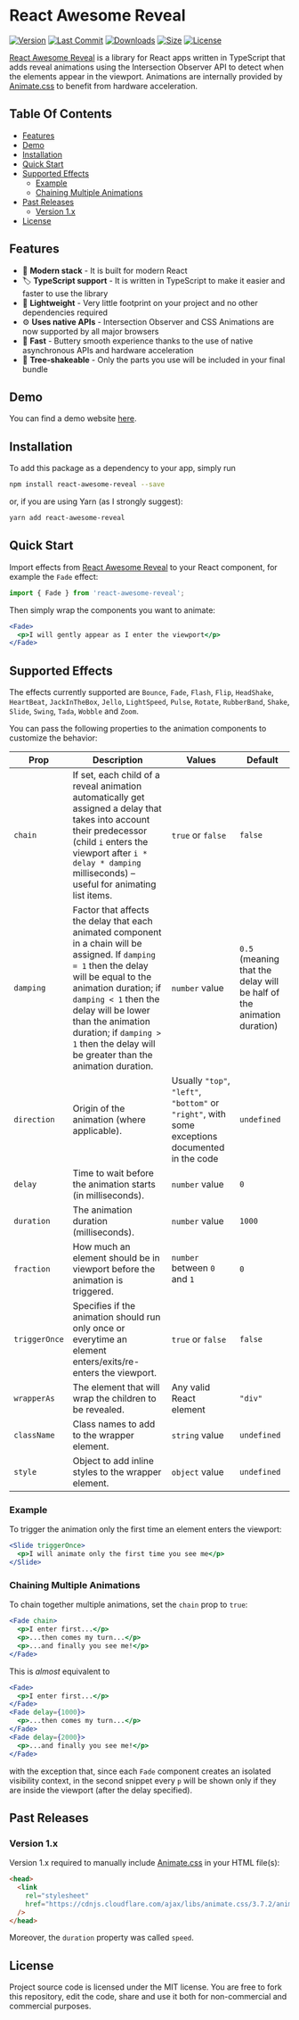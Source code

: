 # React Awesome Reveal

[![Version](https://badgen.net/npm/v/react-awesome-reveal)](https://www.npmjs.com/package/react-awesome-reveal/v/latest)
[![Last Commit](https://badgen.net/github/last-commit/dennismorello/react-awesome-reveal)](https://github.com/dennismorello/react-awesome-reveal/commits/master)
[![Downloads](https://badgen.net/npm/dt/react-awesome-reveal)](https://www.npmjs.com/package/react-awesome-reveal/v/latest)
[![Size](https://badgen.net/bundlephobia/minzip/react-awesome-reveal)](https://bundlephobia.com/result?p=react-awesome-reveal@latest)
[![License](https://badgen.net/npm/license/react-awesome-reveal)](https://www.npmjs.com/package/react-awesome-reveal/v/latest)

[React Awesome Reveal](https://github.com/dennismorello/react-awesome-reveal) is a library for React apps written in TypeScript that adds reveal animations using the Intersection Observer API to detect when the elements appear in the viewport. Animations are internally provided by [Animate.css](https://github.com/daneden/animate.css) to benefit from hardware acceleration.

## Table Of Contents

- [Features](#features)
- [Demo](#demo)
- [Installation](#installation)
- [Quick Start](#quick-start)
- [Supported Effects](#supported-effects)
  - [Example](#example)
  - [Chaining Multiple Animations](#chaining-multiple-animations)
- [Past Releases](#past-releases)
  - [Version 1.x](#version-1x)
- [License](#license)

## Features

- 🎁 **Modern stack** - It is built for modern React
- 🏷 **TypeScript support** - It is written in TypeScript to make it easier and faster to use the library
- 🍃 **Lightweight** - Very little footprint on your project and no other dependencies required
- ⚙️ **Uses native APIs** - Intersection Observer and CSS Animations are now supported by all major browsers
- 🚀 **Fast** - Buttery smooth experience thanks to the use of native asynchronous APIs and hardware acceleration
- 🌳 **Tree-shakeable** - Only the parts you use will be included in your final bundle

## Demo

You can find a demo website [here](https://react-awesome-reveal.morello.dev).

## Installation

To add this package as a dependency to your app, simply run

```sh
npm install react-awesome-reveal --save
```

or, if you are using Yarn (as I strongly suggest):

```sh
yarn add react-awesome-reveal
```

## Quick Start

Import effects from [React Awesome Reveal](https://www.npmjs.com/package/react-awesome-reveal) to your React component, for example the `Fade` effect:

```js
import { Fade } from 'react-awesome-reveal';
```

Then simply wrap the components you want to animate:

```jsx
<Fade>
  <p>I will gently appear as I enter the viewport</p>
</Fade>
```

## Supported Effects

The effects currently supported are `Bounce`, `Fade`, `Flash`, `Flip`, `HeadShake`, `HeartBeat`, `JackInTheBox`, `Jello`, `LightSpeed`, `Pulse`, `Rotate`, `RubberBand`, `Shake`, `Slide`, `Swing`, `Tada`, `Wobble` and `Zoom`.

You can pass the following properties to the animation components to customize the behavior:

| Prop          | Description                                                                                                                                                                                                                                                                                                              | Values                                                                                          | Default                                                               |
| ------------- | ------------------------------------------------------------------------------------------------------------------------------------------------------------------------------------------------------------------------------------------------------------------------------------------------------------------------ | ----------------------------------------------------------------------------------------------- | --------------------------------------------------------------------- |
| `chain`       | If set, each child of a reveal animation automatically get assigned a delay that takes into account their predecessor (child `i` enters the viewport after `i * delay * damping` milliseconds) – useful for animating list items.                                                                                        | `true` or `false`                                                                               | `false`                                                               |
| `damping`     | Factor that affects the delay that each animated component in a chain will be assigned. If `damping = 1` then the delay will be equal to the animation duration; if `damping < 1` then the delay will be lower than the animation duration; if `damping > 1` then the delay will be greater than the animation duration. | `number` value                                                                                  | `0.5` (meaning that the delay will be half of the animation duration) |
| `direction`   | Origin of the animation (where applicable).                                                                                                                                                                                                                                                                              | Usually `"top"`, `"left"`, `"bottom"` or `"right"`, with some exceptions documented in the code | `undefined`                                                           |
| `delay`       | Time to wait before the animation starts (in milliseconds).                                                                                                                                                                                                                                                              | `number` value                                                                                  | `0`                                                                   |
| `duration`    | The animation duration (milliseconds).                                                                                                                                                                                                                                                                                   | `number` value                                                                                  | `1000`                                                                |
| `fraction`    | How much an element should be in viewport before the animation is triggered.                                                                                                                                                                                                                                             | `number` between `0` and `1`                                                                    | `0`                                                                   |
| `triggerOnce` | Specifies if the animation should run only once or everytime an element enters/exits/re-enters the viewport.                                                                                                                                                                                                             | `true` or `false`                                                                               | `false`                                                               |
| `wrapperAs`   | The element that will wrap the children to be revealed.                                                                                                                                                                                                                                                                  | Any valid React element                                                                         | `"div"`                                                               |
| `className`   | Class names to add to the wrapper element.                                                                                                                                                                                                                                                                               | `string` value                                                                                  | `undefined`                                                           |
| `style`       | Object to add inline styles to the wrapper element.                                                                                                                                                                                                                                                                      | `object` value                                                                                  | `undefined`                                                           |

### Example

To trigger the animation only the first time an element enters the viewport:

```jsx
<Slide triggerOnce>
  <p>I will animate only the first time you see me</p>
</Slide>
```

### Chaining Multiple Animations

To chain together multiple animations, set the `chain` prop to `true`:

```jsx
<Fade chain>
  <p>I enter first...</p>
  <p>...then comes my turn...</p>
  <p>...and finally you see me!</p>
</Fade>
```

This is _almost_ equivalent to

```jsx
<Fade>
  <p>I enter first...</p>
</Fade>
<Fade delay={1000}>
  <p>...then comes my turn...</p>
</Fade>
<Fade delay={2000}>
  <p>...and finally you see me!</p>
</Fade>
```

with the exception that, since each `Fade` component creates an isolated visibility context, in the second snippet every `p` will be shown only if they are inside the viewport (after the delay specified).

## Past Releases

### Version 1.x

Version 1.x required to manually include [Animate.css](https://github.com/daneden/animate.css) in your HTML file(s):

```html
<head>
  <link
    rel="stylesheet"
    href="https://cdnjs.cloudflare.com/ajax/libs/animate.css/3.7.2/animate.min.css"
  />
</head>
```

Moreover, the `duration` property was called `speed`.

## License

Project source code is licensed under the MIT license. You are free to fork this repository, edit the code, share and use it both for non-commercial and commercial purposes.
